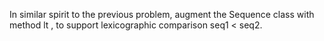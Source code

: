 In similar spirit to the previous problem, augment the Sequence class with
method lt , to support lexicographic comparison seq1 < seq2.